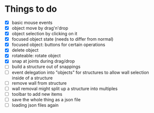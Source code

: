 # Things to do

* [x] basic mouse events
* [x] object move by drag'n'drop
* [x] object selection by clicking on it
* [x] focused object state (needs to differ from normal)
* [x] focused object: buttons for certain operations
* [x] delete object
* [x] rotateable: rotate object
* [x] snap at joints during drag/drop
* [ ] build a structure out of snappings
* [ ] event delegation into "objects" for structures to allow wall selection inside of a structure
* [ ] remove wall from structure
* [ ] wall removal might split up a structure into multiples
* [ ] toolbar to add new items
* [ ] save the whole thing as a json file
* [ ] loading json files again
